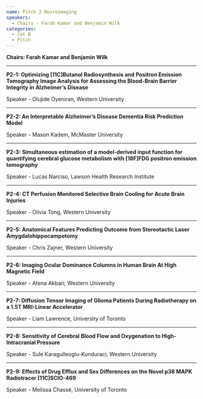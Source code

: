 ```yaml
---
name: Pitch 2 Neuroimaging
speakers:
  - Chairs - Farah Kamar and Benjamin Wilk
categories:
  - Cat B
  - Pitch
---
```


**Chairs: Farah Kamar and Benjamin Wilk**

_____________________________________________________

**P2-1: Optimizing [11C]Butanol Radiosynthesis and
Positron Emission Tomography Image Analysis for
Assessing the Blood-Brain Barrier Integrity in Alzheimer’s
Disease**

Speaker - Olujide Oyeniran, Western University

_____________________________________________________

**P2-2: An Interpretable Alzheimer’s Disease Dementia Risk
Prediction Model**

Speaker - Mason Kadem, McMaster University

_____________________________________________________

**P2-3: Simultaneous estimation of a model-derived input
function for quantifying cerebral glucose metabolism
with [18F]FDG positron emission tomography**

Speaker - Lucas Narciso, Lawson Health Research Institute

_____________________________________________________

**P2-4: CT Perfusion Monitored Selective Brain Cooling for
Acute Brain Injuries**

Speaker - Olivia Tong, Western University

_____________________________________________________

**P2-5: Anatomical Features Predicting Outcome from
Stereotactic Laser Amygdalohippocampotomy**

Speaker - Chris Zajner, Western University

_____________________________________________________

**P2-6: Imaging Ocular Dominance Columns in Human
Brain At High Magnetic Field**

Speaker - Atena Akbari, Western University

_____________________________________________________

**P2-7: Diffusion Tensor Imaging of Glioma Patients During
Radiotherapy on a 1.5T MRI-Linear Accelerator**

Speaker - Liam Lawrence, University of Toronto

_____________________________________________________

**P2-8: Sensitivity of Cerebral Blood Flow and Oxygenation
to High-Intracranial Pressure**

Speaker - Sule Karagulleoglu-Kunduraci, Western University

_____________________________________________________

**P2-9: Effects of Drug Efflux and Sex Differences on the
Novel p38 MAPK Radiotracer [11C]SCIO-469**

Speaker - Melissa Chassé, University of Toronto

